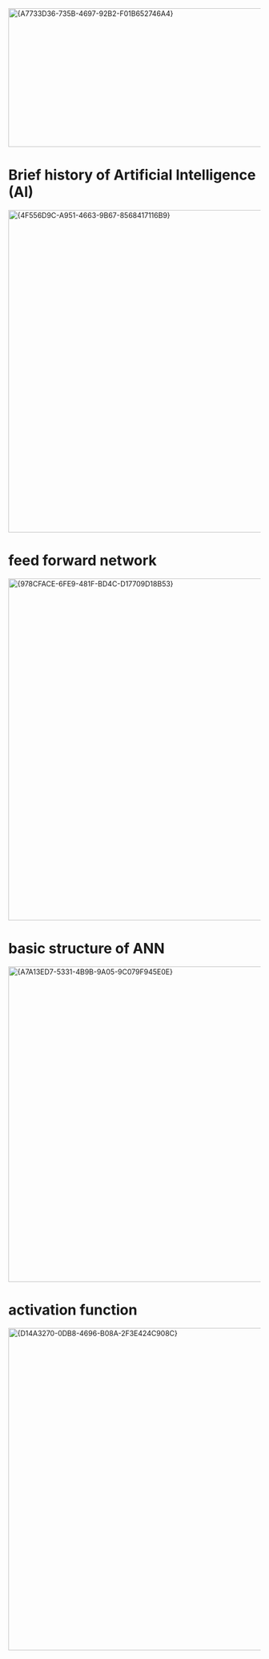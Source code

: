 <img width="964" height="277" alt="{A7733D36-735B-4697-92B2-F01B652746A4}" src="https://github.com/user-attachments/assets/b09d8b27-b019-4d4e-8221-87356ad55420" />


# Brief history of Artificial Intelligence (AI)
<img width="1359" height="644" alt="{4F556D9C-A951-4663-9B67-8568417116B9}" src="https://github.com/user-attachments/assets/6cf669cf-ccad-4e6a-80db-d2e947c685c4" />

# feed forward network
<img width="1347" height="683" alt="{978CFACE-6FE9-481F-BD4C-D17709D18B53}" src="https://github.com/user-attachments/assets/40ed8c1a-b4b8-469b-8382-953c434fcb30" />

# basic structure of ANN
<img width="1378" height="630" alt="{A7A13ED7-5331-4B9B-9A05-9C079F945E0E}" src="https://github.com/user-attachments/assets/9d57b097-930b-4cfd-b9f9-9a5f9899fbae" />

# activation function
<img width="1340" height="644" alt="{D14A3270-0DB8-4696-B08A-2F3E424C908C}" src="https://github.com/user-attachments/assets/b7556254-c6a0-4918-afde-396416b577a9" />




